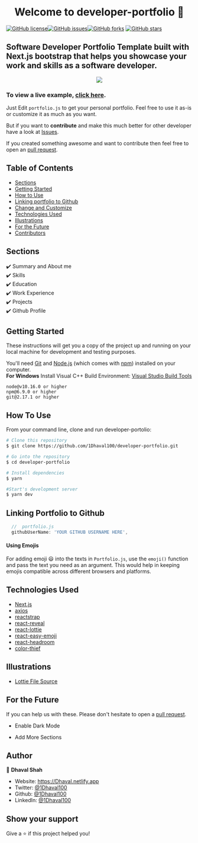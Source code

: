 <h1 align="center">Welcome to developer-portfolio 👋</h1>
<a href="https://github.com/1Dhaval100/developer-portfolio/blob/main/LICENSE"><img alt="GitHub license" src="https://img.shields.io/github/license/1Dhaval100/developer-portfolio"></a><a href="https://github.com/1Dhaval100/developer-portfolio/issues"><img alt="GitHub issues" src="https://img.shields.io/github/issues/1Dhaval100/developer-portfolio"></a><a href="https://github.com/1Dhaval100/developer-portfolio/network"><img alt="GitHub forks" src="https://img.shields.io/github/forks/1Dhaval100/developer-portfolio"></a> <a href="https://github.com/1Dhaval100/developer-portfolio/stargazers"><img alt="GitHub stars" src="https://img.shields.io/github/stars/1Dhaval100/developer-portfolio"></a>

## Software Developer Portfolio Template built with Next.js bootstrap that helps you showcase your work and skills as a software developer.

<p align="center">
  <kbd>
    <img src="https://github.com/1Dhaval100/developer-portfolio/blob/master/picture.PNG"></img>
  </kbd>
</p>

### To view a live example, **[click here](https://developer-portfolio.1Dhaval100.vercel.app/)**.

Just Edit `portfolio.js` to get your personal portfolio. Feel free to use it as-is or customize it as much as you want.

But if you want to **contribute** and make this much better for other developer have a look at [Issues](https://github.com/1Dhaval100/developer-portfolio/issues).

If you created something awesome and want to contribute then feel free to open an [pull request](https://github.com/1Dhaval100/developer-portfolio/pulls).

## Table of Contents

-   [Sections](#sections)
-   [Getting Started](#getting-started)
-   [How to Use](#how-to-use)
-   [Linking portfolio to Github](#linking-portfolio-to-github)
-   [Change and Customize](#change-and-customize-every-section-according-to-your-need)
-   [Technologies Used](#technologies-used)
-   [Illustrations](#illustrations)
-   [For the Future](#for-the-future)
-   [Contributors](#project-maintainers)

## Sections

✔️ Summary and About me\
✔️ Skills\
✔️ Education\
✔️ Work Experience\
✔️ Projects\
✔️ Github Profile

## Getting Started

These instructions will get you a copy of the project up and running on your local machine for development and testing purposes.

You'll need [Git](https://git-scm.com) and [Node.js](https://nodejs.org/en/download/) (which comes with [npm](http://npmjs.com)) installed on your computer.
<br>
**For Windows** Install Visual C++ Build Environment: [Visual Studio Build Tools](https://visualstudio.microsoft.com/thank-you-downloading-visual-studio/?sku=BuildTools)

```
node@v10.16.0 or higher
npm@6.9.0 or higher
git@2.17.1 or higher
```

## How To Use

From your command line, clone and run developer-portolio:

```bash
# Clone this repository
$ git clone https://github.com/1Dhaval100/developer-portfolio.git

# Go into the repository
$ cd developer-portfolio

# Install dependencies
$ yarn

#Start's development server
$ yarn dev
```

## Linking Portfolio to Github

```javascript
  //  portfolio.js
  githubUserName: 'YOUR GITHUB USERNAME HERE',
```

#### Using Emojis

For adding emoji 😃 into the texts in `Portfolio.js`, use the `emoji()` function and pass the text you need as an argument. This would help in keeping emojis compatible across different browsers and platforms.

## Technologies Used

-   [Next.js](https://nextjs.org/)
-   [axios](https://www.npmjs.com/package/axios)
-   [reactstrap](https://reactstrap.github.io/)
-   [react-reveal](https://www.react-reveal.com/)
-   [react-lottie](https://www.npmjs.com/package/react-lottie)
-   [react-easy-emoji](https://github.com/appfigures/react-easy-emoji)
-   [react-headroom](https://github.com/KyleAMathews/react-headroom)
-   [color-thief](https://github.com/lokesh/color-thief)

## Illustrations

-   [Lottie File Source](https://lottiefiles.com)

## For the Future

If you can help us with these. Please don't hesitate to open a [pull request](https://github.com/saadpasta/developerFolio/pulls).

-   Enable Dark Mode

-   Add More Sections

## Author

👤 **Dhaval Shah**

-   Website: https://Dhaval.netlify.app
-   Twitter: [@1Dhaval100](https://twitter.com/1Dhaval100)
-   Github: [@1Dhaval100](https://github.com/1Dhaval100)
-   LinkedIn: [@1Dhaval100](https://linkedin.com/in/1Dhaval100)

## Show your support

Give a ⭐️ if this project helped you!

